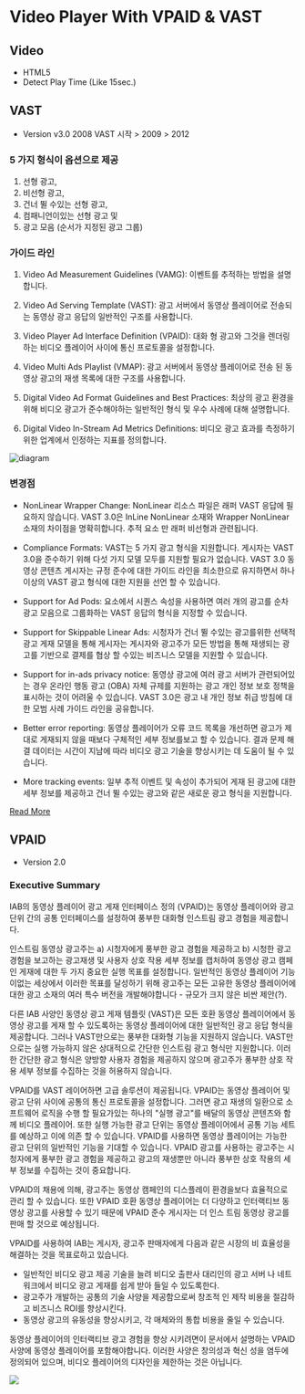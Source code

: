 # Video Player With VPAID & VAST

## Video
* HTML5
* Detect Play Time (Like 15sec.)

## VAST
* Version v3.0
2008 VAST 시작 > 2009 > 2012

### 5 가지 형식이 옵션으로 제공

1. 선형 광고, 
2. 비선형 광고, 
3. 건너 뛸 수있는 선형 광고, 
4. 컴패니언이있는 선형 광고 및 
5. 광고 모음 (순서가 지정된 광고 그룹)


### 가이드 라인
1. Video Ad Measurement Guidelines (VAMG): 이벤트를 추적하는 방법을 설명합니다.

2. Video Ad Serving Template (VAST): 광고 서버에서 동영상 플레이어로 전송되는 동영상 광고 응답의 일반적인 구조를 사용합니다.

3. Video Player Ad Interface Definition (VPAID): 대화 형 광고와 그것을 렌더링하는 비디오 플레이어 사이에 통신 프로토콜을 설정합니다.

4. Video Multi Ads Playlist (VMAP): 광고 서버에서 동영상 플레이어로 전송 된 동영상 광고의 재생 목록에 대한 구조를 사용합니다.

5. Digital Video Ad Format Guidelines and Best Practices: 최상의 광고 환경을 위해 비디오 광고가 준수해야하는 일반적인 형식 및 우수 사례에 대해 설명합니다.

6. Digital Video In-Stream Ad Metrics Definitions: 비디오 광고 효과를 측정하기위한 업계에서 인정하는 지표를 정의합니다.

![diagram](https://raw.githubusercontent.com/gmyou/video/master/asset/readme/1-1.png)

### 변경점
* NonLinear Wrapper Change: NonLinear 리소스 파일은 래퍼 VAST 응답에 필요하지 않습니다. VAST 3.0은 InLine NonLinear 소재와 Wrapper NonLinear 소재의 차이점을 명확히합니다. 추적 요소 만 래퍼 비선형과 관련됩니다.

* Compliance Formats: VAST는 5 가지 광고 형식을 지원합니다. 게시자는 VAST 3.0을 준수하기 위해 다섯 가지 모델 모두를 지원할 필요가 없습니다. VAST 3.0 동영상 콘텐츠 게시자는 규정 준수에 대한 가이드 라인을 최소한으로 유지하면서 하나 이상의 VAST 광고 형식에 대한 지원을 선언 할 수 있습니다.

* Support for Ad Pods: <Ad> 요소에서 시퀀스 속성을 사용하면 여러 개의 광고를 순차 광고 모음으로 그룹화하는 VAST 응답의 형식을 지정할 수 있습니다.

* Support for Skippable Linear Ads: 시청자가 건너 뛸 수있는 광고를위한 선택적 광고 게재 모델을 통해 게시자는 게시자와 광고주가 모든 방법을 통해 재생되는 광고를 기반으로 결제를 협상 할 수있는 비즈니스 모델을 지원할 수 있습니다.

* Support for in-ads privacy notice: 동영상 광고에 여러 광고 서버가 관련되어있는 경우 온라인 행동 광고 (OBA) 자체 규제를 지원하는 광고 개인 정보 보호 정책을 표시하는 것이 어려울 수 있습니다. VAST 3.0은 광고 내 개인 정보 취급 방침에 대한 모범 사례 가이드 라인을 공유합니다.

* Better error reporting: 동영상 플레이어가 오류 코드 목록을 개선하면 광고가 제대로 게재되지 않을 때보다 구체적인 세부 정보를보고 할 수 있습니다. 결과 문제 해결 데이터는 시간이 지남에 따라 비디오 광고 기술을 향상시키는 데 도움이 될 수 있습니다.

* More tracking events: 일부 추적 이벤트 및 속성이 추가되어 게재 된 광고에 대한 세부 정보를 제공하고 건너 뛸 수있는 광고와 같은 새로운 광고 형식을 지원합니다.

[Read More](https://github.com/gmyou/video/wiki#vast-v30)

## VPAID
* Version 2.0

### Executive Summary
IAB의 동영상 플레이어 광고 게재 인터페이스 정의 (VPAID)는 동영상 플레이어와 광고 단위 간의 공통 인터페이스를 설정하여 풍부한 대화형 인스트림 광고 경험을 제공합니다.

인스트림 동영상 광고주는 a) 시청자에게 풍부한 광고 경험을 제공하고 b) 시청한 광고 경험을 보고하는 광고재생 및 사용자 상호 작용 세부 정보를 캡처하여 동영상 광고 캠페인 게재에 대한 두 가지 중요한 실행 목표를 설정합니다. 일반적인 동영상 플레이어 기능이없는 세상에서 이러한 목표를 달성하기 위해 광고주는 모든 고유한 동영상 플레이어에 대한 광고 소재의 여러 특수 버전을 개발해야합니다 - 규모가 크지 않은 비싼 제안(?).

다른 IAB 사양인 동영상 광고 게재 템플릿 (VAST)은 모든 호환 동영상 플레이어에서 동영상 광고를 게재 할 수 있도록하는 동영상 플레이어에 대한 일반적인 광고 응답 형식을 제공합니다. 그러나 VAST만으로는 풍부한 대화형 기능을 지원하지 않습니다. VAST만으로는 실행 가능하지 않은 상대적으로 간단한 인스트림 광고 형식만 지원합니다. 이러한 간단한 광고 형식은 양방향 사용자 경험을 제공하지 않으며 광고주가 풍부한 상호 작용 세부 정보를 수집하는 것을 허용하지 않습니다.

VPAID를 VAST 레이어하면 고급 솔루션이 제공됩니다. VPAID는 동영상 플레이어 및 광고 단위 사이에 공통의 통신 프로토콜을 설정합니다. 그러면 광고 재생의 일환으로 소프트웨어 로직을 수행 할 필요가있는 하나의 "실행 광고"를 배달의 동영상 콘텐츠와 함께 비디오 플레이어. 또한 실행 가능한 광고 단위는 동영상 플레이어에서 공통 기능 세트를 예상하고 이에 의존 할 수 있습니다. VPAID를 사용하면 동영상 플레이어는 가능한 광고 단위의 일반적인 기능을 기대할 수 있습니다. VPAID 광고를 사용하는 광고주는 시청자에게 풍부한 광고 경험을 제공하고 광고의 재생뿐만 아니라 풍부한 상호 작용의 세부 정보를 수집하는 것이 중요합니다.

VPAID의 채용에 의해, 광고주는 동영상 캠페인의 디스플레이 환경을보다 효율적으로 관리 할 수 있습니다. 또한 VPAID 호환 동영상 플레이어는 더 다양하고 인터랙티브 동영상 광고를 사용할 수 있기 때문에 VPAID 준수 게시자는 더 인스 트림 동영상 광고를 판매 할 것으로 예상됩니다.

VPAID를 사용하여 IAB는 게시자, 광고주 판매자에게 다음과 같은 시장의 비 효율성을 해결하는 것을 목표로하고 있습니다.

* 일반적인 비디오 광고 제공 기술을 늘려 비디오 출판사 대리인의 광고 서버 나 네트워크에서 비디오 광고 게재를 쉽게 받아 들일 수 있도록한다.
* 광고주가 개발하는 공통의 기술 사양을 제공함으로써 창조적 인 제작 비용을 절감하고 비즈니스 ROI를 향상시킨다.
* 동영상 광고의 유동성을 향상시키고, 각 매체와의 통합 비용을 줄일 수 있습니다.

동영상 플레이어의 인터랙티브 광고 경험을 향상 시키려면이 문서에서 설명하는 VPAID 사양에 동영상 플레이어를 포함해야합니다. 이러한 사양은 창의성과 혁신 성을 염두에 정의되어 있으며, 비디오 플레이어의 디자인을 제한하는 것은 아닙니다.

![](https://github.com/gmyou/video/blob/master/asset/vpaid/1.1.png?raw=true)
